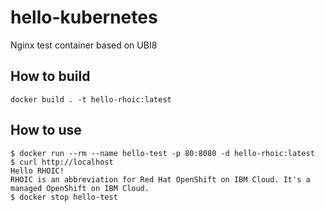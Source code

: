 # hello-kubernetes
Nginx test container based on UBI8

## How to build
```
docker build . -t hello-rhoic:latest 
```

## How to use
```
$ docker run --rm --name hello-test -p 80:8080 -d hello-rhoic:latest
$ curl http://localhost 
Hello RHOIC! 
RHOIC is an abbreviation for Red Hat OpenShift on IBM Cloud. It's a managed OpenShift on IBM Cloud.
$ docker stop hello-test
```

